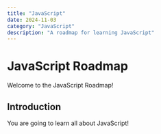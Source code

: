 ```yaml
---
title: "JavaScript"
date: 2024-11-03
category: "JavaScript"
description: "A roadmap for learning JavaScript"
---
```


# JavaScript Roadmap

Welcome to the JavaScript Roadmap!

## Introduction

You are going to learn all about JavaScript!
